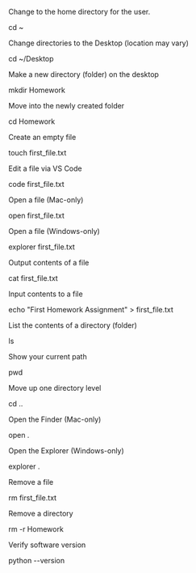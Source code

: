 Change to the home directory for the user.

cd ~

Change directories to the Desktop (location may vary)

cd ~/Desktop

Make a new directory (folder) on the desktop

mkdir Homework

Move into the newly created folder

cd Homework

Create an empty file

touch first_file.txt

Edit a file via VS Code

code first_file.txt

Open a file (Mac-only)

open first_file.txt

Open a file (Windows-only)

explorer first_file.txt

Output contents of a file

cat first_file.txt

Input contents to a file

echo "First Homework Assignment" > first_file.txt

List the contents of a directory (folder)

ls

Show your current path

pwd

Move up one directory level

cd ..

Open the Finder (Mac-only)

open .

Open the Explorer (Windows-only)

explorer .

Remove a file

rm first_file.txt

Remove a directory

rm -r Homework

Verify software version

python --version